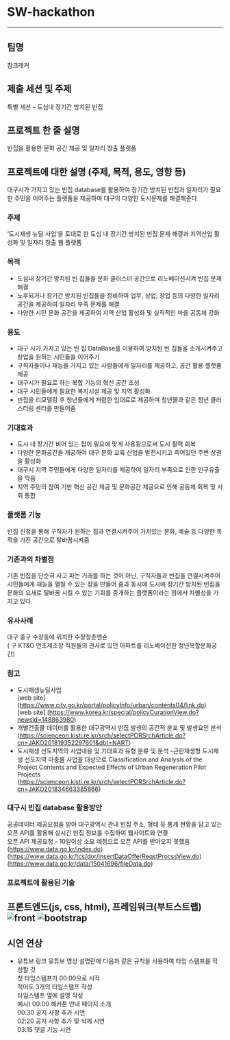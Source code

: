 # SW-hackathon
--------------------------------------------------------
## 팀명
참크래커

## 제출 세션 및 주제
특별 세션 – 도심내 장기간 방치된 빈집

## 프로젝트 한 줄 설명
빈집을 활용한 문화 공간 제공 및 일자리 창출 플랫폼

## 프로젝트에 대한 설명 (주제, 목적, 용도, 영향 등)
대구시가 가지고 있는 빈집 database를 활용하여 장기간 방치된 빈집과 일자리가 필요한 주민을 이어주는 플랫폼을 제공하여 대구의 다양한 도시문제를 해결해준다

### 주제
‘도시재생 뉴딜 사업’을 토대로 한 도심 내 장기간 방치된 빈집 문제 해결과 지역산업 활성화 및 일자리 창출 웹 플랫폼

### 목적
- 도심내 장기간 방치된 빈 집들을 문화 클러스터 공간으로 리노베이션시켜 빈집 문제 해결
- 노후되거나 장기간 방치된 빈집들을 정비하여 업무, 상업, 창업 등의 다양한 일자리 공간을 제공하여 일자리 부족 문제를 해결
- 다양한 시민 문화 공간을 제공하여 지역 산업 활성화 및 실직적인 마을 공동체 강화

### 용도
- 대구 시가 가지고 있는 빈 집 DataBase를 이용하여 방치된 빈 집들을 소개시켜주고 창업을 원하는 시민들을 이어주기
- 구직자들이나 재능을 가지고 있는 사람들에게 일자리를 제공하고, 공간 활용 플랫폼 제공
- 대구시가 필요로 하는 복합 기능의 혁신 공간 조성
- 대구 시민들에게 필요한 복지시설 제공 및 지역 활성화
- 빈집을 리모델링 후 청년들에게 저렴한 임대료로 제공하며 청년몰과 같은 청년 클러스터링 센터를 만들어줌

### 기대효과
- 도시 내 장기간 비어 있는 집이 필요에 맞게 사용됨으로써 도시 활력 회복
- 다양한 문화공간을 제공하여 대구 문화 교육 산업을 발전시키고 죽어있던 주변 상권을 활성화 
- 대구시 지역 주민들에게 다양한 일자리를 제공하여 일자리 부족으로 인한 인구유출을 막음
- 지역 주민의 참여 기반 혁신 공간 제공 및 문화공간 제공으로 인해 공동체 회복 및 사회 통합

### 플랫폼 기능
빈집 신청을 통해 구직자가 원하는 집과 연결시켜주어 가치있는 문화, 예술 등 다양한 목적을 가진 공간으로 탈바꿈시켜줌

### 기존과의 차별점
기존 빈집을 단순히 사고 파는 거래를 하는 것이 아닌, 구직자들과 빈집을 연결시켜주어 시민들에게 재능을 펼칠 수 있는 장을 만들어 줌과 동시에 도시에 장기간 방치된 빈집을 문화의 요새로 탈바꿈 시킬 수 있는 기회를 중개하는 플랫폼이라는 점에서 차별성을 가지고 있다. 


### 유사사례
대구 중구 수창동에 위치한 수창청춘맨숀<br>
( 구 KT&G 연초제조창 직원들의 관사로 있던 아파트를 리노베이션한 청년복합문화공간)

### 참고
- 도시재생뉴딜사업<br>
[web site] (https://www.city.go.kr/portal/policyInfo/urban/contents04/link.do)<br>
[web site] (https://www.korea.kr/special/policyCurationView.do?newsId=148863980)
- 개별건출물 데이터를 활용한 대구광역시 빈집 발생의 공간적 분포 및 발생요인 분석<br>
(https://scienceon.kisti.re.kr/srch/selectPORSrchArticle.do?cn=JAKO201819352297601&dbt=NART)<br>
- 도시재생 선도지역의 사업내용 및 기대효과 유형 분류 및 분석 -근린재생형 도시재생 선도지역 마중물 사업을 대상으로 Classification and Analysis of the Project Contents and Expected Effects of Urban Regeneration Pilot Projects <br>
(https://scienceon.kisti.re.kr/srch/selectPORSrchArticle.do?cn=JAKO201834663385866)

### 대구시 빈집 database 활용방안
공공데이터 제공요청을 받아 대구광역시 관내 빈집 주소, 형태 등 통계 현황을 담고 있는 오픈 API를 활용해 실시간 빈집 정보를 수집하여 웹사이트와 연결<br>
오픈 API 제공요청 - 10일이상 소요 예정으로 오픈 API를 받아오지 못했음<br>
(https://www.data.go.kr/index.do)
(https://www.data.go.kr/tcs/dor/insertDataOfferReqstProcssView.do)
(https://www.data.go.kr/data/15041696/fileData.do)


### 프로젝트에 활용된 기술
프론트엔드(js, css, html), 프레임워크(부트스트랩)
![front](https://user-images.githubusercontent.com/97583162/192095962-06466637-c594-414e-9085-7833b386f863.png)
![bootstrap](https://user-images.githubusercontent.com/97583162/192095954-332f7bdb-1467-4264-b5f5-fe53661e0c87.png)
--------------------------------------------------------
## 시연 연상
* 유튜브 링크
유튜브 영상 설명란에 다음과 같은 규칙을 사용하여 타임 스탬프를 작성할 것<br>
첫 타임스탬프가 00:00으로 시작<br>
적어도 3개의 타임스탬프 작성<br>
타임스탬프 옆에 설명 작성<br>
예시) 00:00 해커톤 안내 페이지 소개<br>
00:30 공지 사항 추가 시연<br>
02:20 공지 사항 추가 및 삭제 시연<br>
03:15 댓글 기능 시연 <br>
